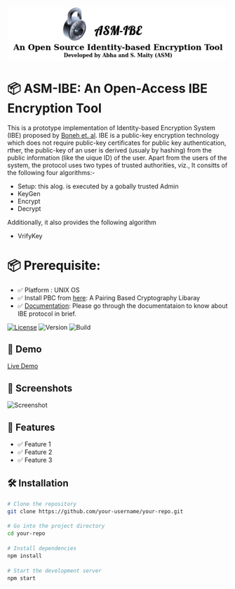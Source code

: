 <div align="center">
<img src="ProjectSupportFiles/ASM-IBE-Logo.png" width="500"/>
</div>

# 📦 ASM-IBE: An Open-Access IBE Encryption Tool 
This is a prototype implementation of Identity-based Encryption System (IBE) proposed by [Boneh et. al](https://doi.org/10.1007/3-540-44647-8_13). IBE is a public-key encryption technology which does not require public-key certificates for public key authentication, rther, the public-key of an user is derived (usualy by hashing) from the public information (like the uique ID) of the user. Apart from the users of the system, the protocol uses two types of trusted authorities, viz., It consitts of the following four algorithms:-

- Setup: this alog. is executed by a gobally trusted Admin 
- KeyGen
- Encrypt
- Decrypt

Additionally, it also provides the following algorithm

- VrifyKey
 
# 📦 Prerequisite:
- ✅ Platform : UNIX OS
- ✅ Install PBC from [here](https://crypto.stanford.edu/pbc/): A Pairing Based Cryptography Libaray
- ✅ [Documentation](https://your-docs-link.com): Please go through the documentataion to know about IBE protocol in brief.



[![License](https://img.shields.io/badge/License-Apache_2.0-blue.svg)](https://opensource.org/licenses/Apache-2.0)
![Version](https://img.shields.io/badge/version-1.0.0-green)
![Build](https://img.shields.io/badge/build-passing-brightgreen)

## 🚀 Demo

[Live Demo](https://your-demo-link.com) 

## 📸 Screenshots

![Screenshot](link-to-screenshot.png)

## 🧰 Features

- ✅ Feature 1
- ✅ Feature 2
- ✅ Feature 3

## 🛠️ Installation

```bash
# Clone the repository
git clone https://github.com/your-username/your-repo.git

# Go into the project directory
cd your-repo

# Install dependencies
npm install

# Start the development server
npm start
